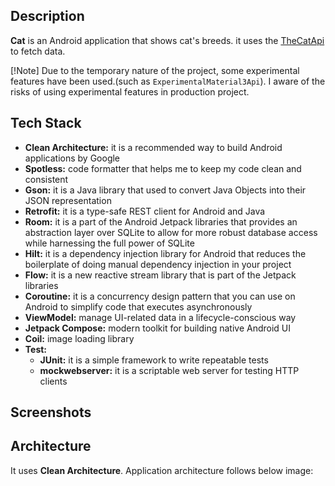 ## Description

**Cat** is an Android application that shows cat's breeds.
it uses the [TheCatApi](https://thecatapi.com/) to fetch data.

[!Note] Due to the temporary nature of the project, some experimental features have been used.(such
as `ExperimentalMaterial3Api`). I aware of the risks of using experimental features in production project.

## Tech Stack

- **Clean Architecture:** it is a recommended way to build Android applications by Google
- **Spotless:** code formatter that helps me to keep my code clean and consistent
- **Gson:** it is a Java library that used to convert Java Objects into their JSON representation
- **Retrofit:** it is a type-safe REST client for Android and Java
- **Room:** it is a part of the Android Jetpack libraries that provides an abstraction layer over SQLite to allow for more robust database access while harnessing the full power of SQLite
- **Hilt:** it is a dependency injection library for Android that reduces the boilerplate of doing manual dependency injection in your project
- **Flow:** it is a new reactive stream library that is part of the Jetpack libraries
- **Coroutine:** it is a concurrency design pattern that you can use on Android to simplify code that executes asynchronously
- **ViewModel:** manage UI-related data in a lifecycle-conscious way
- **Jetpack Compose:** modern toolkit for building native Android UI
- **Coil:** image loading library
- **Test:**
    - **JUnit:** it is a simple framework to write repeatable tests
    - **mockwebserver:** it is a scriptable web server for testing HTTP clients
  

## Screenshots

## Architecture

It uses **Clean Architecture**. Application architecture follows below image:

